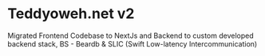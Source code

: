 # Teddyoweh.net v2
 Migrated Frontend Codebase to NextJs and Backend to custom developed backend stack, BS - Beardb & SLIC (Swift Low-latency Intercommunication)
